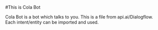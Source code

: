 #This is Cola Bot

Cola Bot is a bot which talks to you. This is a file from api.ai/Dialogflow. Each intent/entity can be imported and used.
